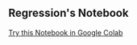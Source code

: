 ## Regression's Notebook

[Try this Notebook in Google Colab](https://colab.research.google.com/github/dashnisan/analytics_google/blob/master/3_regressions/Activity_Course_5_Waze_project_lab.ipynb)